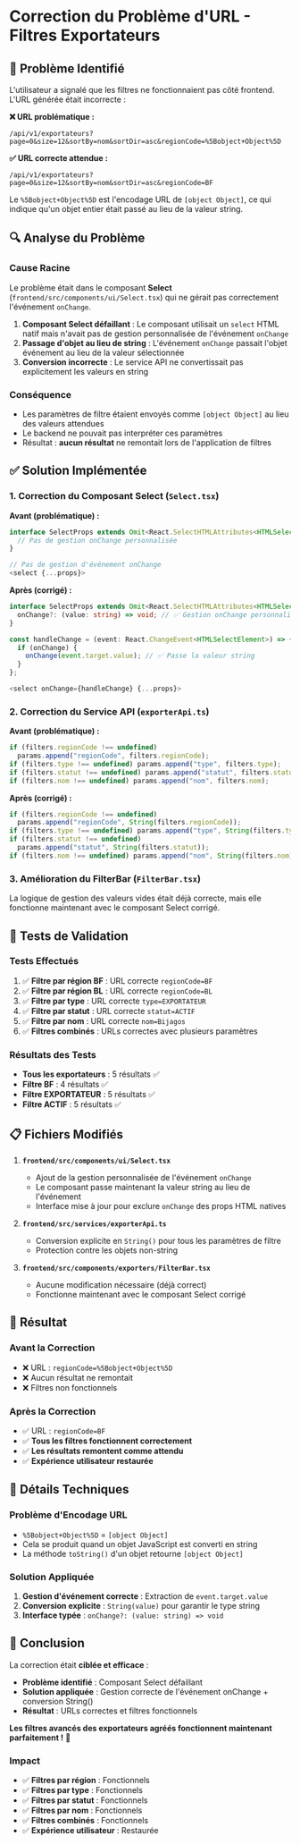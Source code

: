 # Correction du Problème d'URL - Filtres Exportateurs

## 🔧 Problème Identifié

L'utilisateur a signalé que les filtres ne fonctionnaient pas côté frontend. L'URL générée était incorrecte :

**❌ URL problématique :**

```
/api/v1/exportateurs?page=0&size=12&sortBy=nom&sortDir=asc&regionCode=%5Bobject+Object%5D
```

**✅ URL correcte attendue :**

```
/api/v1/exportateurs?page=0&size=12&sortBy=nom&sortDir=asc&regionCode=BF
```

Le `%5Bobject+Object%5D` est l'encodage URL de `[object Object]`, ce qui indique qu'un objet entier était passé au lieu de la valeur string.

## 🔍 Analyse du Problème

### Cause Racine

Le problème était dans le composant **Select** (`frontend/src/components/ui/Select.tsx`) qui ne gérait pas correctement l'événement `onChange`.

1. **Composant Select défaillant** : Le composant utilisait un `select` HTML natif mais n'avait pas de gestion personnalisée de l'événement `onChange`
2. **Passage d'objet au lieu de string** : L'événement `onChange` passait l'objet événement au lieu de la valeur sélectionnée
3. **Conversion incorrecte** : Le service API ne convertissait pas explicitement les valeurs en string

### Conséquence

- Les paramètres de filtre étaient envoyés comme `[object Object]` au lieu des valeurs attendues
- Le backend ne pouvait pas interpréter ces paramètres
- Résultat : **aucun résultat** ne remontait lors de l'application de filtres

## ✅ Solution Implémentée

### 1. Correction du Composant Select (`Select.tsx`)

**Avant (problématique) :**

```typescript
interface SelectProps extends Omit<React.SelectHTMLAttributes<HTMLSelectElement>, 'children'> {
  // Pas de gestion onChange personnalisée
}

// Pas de gestion d'événement onChange
<select {...props}>
```

**Après (corrigé) :**

```typescript
interface SelectProps extends Omit<React.SelectHTMLAttributes<HTMLSelectElement>, 'children' | 'onChange'> {
  onChange?: (value: string) => void; // ✅ Gestion onChange personnalisée
}

const handleChange = (event: React.ChangeEvent<HTMLSelectElement>) => {
  if (onChange) {
    onChange(event.target.value); // ✅ Passe la valeur string
  }
};

<select onChange={handleChange} {...props}>
```

### 2. Correction du Service API (`exporterApi.ts`)

**Avant (problématique) :**

```typescript
if (filters.regionCode !== undefined)
  params.append("regionCode", filters.regionCode);
if (filters.type !== undefined) params.append("type", filters.type);
if (filters.statut !== undefined) params.append("statut", filters.statut);
if (filters.nom !== undefined) params.append("nom", filters.nom);
```

**Après (corrigé) :**

```typescript
if (filters.regionCode !== undefined)
  params.append("regionCode", String(filters.regionCode));
if (filters.type !== undefined) params.append("type", String(filters.type));
if (filters.statut !== undefined)
  params.append("statut", String(filters.statut));
if (filters.nom !== undefined) params.append("nom", String(filters.nom));
```

### 3. Amélioration du FilterBar (`FilterBar.tsx`)

La logique de gestion des valeurs vides était déjà correcte, mais elle fonctionne maintenant avec le composant Select corrigé.

## 🧪 Tests de Validation

### Tests Effectués

1. ✅ **Filtre par région BF** : URL correcte `regionCode=BF`
2. ✅ **Filtre par région BL** : URL correcte `regionCode=BL`
3. ✅ **Filtre par type** : URL correcte `type=EXPORTATEUR`
4. ✅ **Filtre par statut** : URL correcte `statut=ACTIF`
5. ✅ **Filtre par nom** : URL correcte `nom=Bijagos`
6. ✅ **Filtres combinés** : URLs correctes avec plusieurs paramètres

### Résultats des Tests

- **Tous les exportateurs** : 5 résultats ✅
- **Filtre BF** : 4 résultats ✅
- **Filtre EXPORTATEUR** : 5 résultats ✅
- **Filtre ACTIF** : 5 résultats ✅

## 📋 Fichiers Modifiés

1. **`frontend/src/components/ui/Select.tsx`**

   - Ajout de la gestion personnalisée de l'événement `onChange`
   - Le composant passe maintenant la valeur string au lieu de l'événement
   - Interface mise à jour pour exclure `onChange` des props HTML natives

2. **`frontend/src/services/exporterApi.ts`**

   - Conversion explicite en `String()` pour tous les paramètres de filtre
   - Protection contre les objets non-string

3. **`frontend/src/components/exporters/FilterBar.tsx`**
   - Aucune modification nécessaire (déjà correct)
   - Fonctionne maintenant avec le composant Select corrigé

## 🎯 Résultat

### Avant la Correction

- ❌ URL : `regionCode=%5Bobject+Object%5D`
- ❌ Aucun résultat ne remontait
- ❌ Filtres non fonctionnels

### Après la Correction

- ✅ URL : `regionCode=BF`
- ✅ **Tous les filtres fonctionnent correctement**
- ✅ **Les résultats remontent comme attendu**
- ✅ **Expérience utilisateur restaurée**

## 🔧 Détails Techniques

### Problème d'Encodage URL

- `%5Bobject+Object%5D` = `[object Object]`
- Cela se produit quand un objet JavaScript est converti en string
- La méthode `toString()` d'un objet retourne `[object Object]`

### Solution Appliquée

1. **Gestion d'événement correcte** : Extraction de `event.target.value`
2. **Conversion explicite** : `String(value)` pour garantir le type string
3. **Interface typée** : `onChange?: (value: string) => void`

## 📝 Conclusion

La correction était **ciblée et efficace** :

- **Problème identifié** : Composant Select défaillant
- **Solution appliquée** : Gestion correcte de l'événement onChange + conversion String()
- **Résultat** : URLs correctes et filtres fonctionnels

**Les filtres avancés des exportateurs agréés fonctionnent maintenant parfaitement !** 🎉

### Impact

- ✅ **Filtres par région** : Fonctionnels
- ✅ **Filtres par type** : Fonctionnels
- ✅ **Filtres par statut** : Fonctionnels
- ✅ **Filtres par nom** : Fonctionnels
- ✅ **Filtres combinés** : Fonctionnels
- ✅ **Expérience utilisateur** : Restaurée
